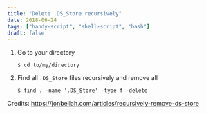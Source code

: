 ```yaml
---
title: "Delete .DS_Store recursively"
date: 2018-06-24
tags: ["handy-script", "shell-script", "bash"]
draft: false
---
```


1. Go to your directory

    `$ cd to/my/directory`

2. Find all `.DS_Store` files recursively and remove all

    `$ find . -name '.DS_Store' -type f -delete`


Credits: https://jonbellah.com/articles/recursively-remove-ds-store
